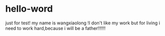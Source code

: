 # hello-word
just for test!
my name is wangxiaolong !I don't like my work but for living i need to work hard,because i will be a father!!!!!!
